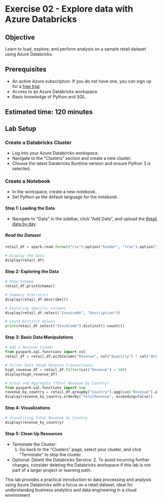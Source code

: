 # Exercise 02 - Explore data with Azure Databricks
## Objective
Learn to load, explore, and perform analysis on a sample retail dataset using Azure Databricks.

## Prerequisites
- An active Azure subscription. If you do not have one, you can sign up for a [free trial](https://azure.microsoft.com/en-us/free/).
- Access to an Azure Databricks workspace.
- Basic knowledge of Python and SQL.

## Estimated time: 120 minutes

## Lab Setup

### Create a Databricks Cluster
- Log into your Azure Databricks workspace.
- Navigate to the “Clusters” section and create a new cluster.
- Choose the latest Databricks Runtime version and ensure Python 3 is selected.
    
### Create a Notebook
- In the workspace, create a new notebook.
- Set Python as the default language for the notebook.

#### Step 1: Loading the Data
- Navigate to "Data" in the sidebar, click "Add Data", and upload the [Retail data by day](../../Allfiles/Labs/02/retail-data/by-day/*.csv).

##### Read the Dataset

```python
retail_df = spark.read.format("csv").option("header", "true").option("inferSchema", "true").load("/FileStore/tables/retail-data/by-day/*.csv")

# Display the Data
display(retail_df)
```

#### Step 2: Exploring the Data
```python
# Show Schema
retail_df.printSchema()

# Summary Statistics
display(retail_df.describe())

# Exploring Specific Columns
display(retail_df.select("InvoiceNo", "Description"))

# Count Distinct Values
print(retail_df.select("StockCode").distinct().count())
```
#### Step 3: Basic Data Manipulations

```python
# Add a Revenue Column
from pyspark.sql.functions import col
retail_df = retail_df.withColumn("Revenue", col("Quantity") * col("UnitPrice"))

# Filter Data (High Revenue Transactions)
high_revenue_df = retail_df.filter(col("Revenue") > 500)
display(high_revenue_df)

# Group and Aggregate (Total Revenue by Country)
from pyspark.sql.functions import sum
revenue_by_country = retail_df.groupBy("Country").agg(sum("Revenue").alias("TotalRevenue"))
display(revenue_by_country.orderBy("TotalRevenue", ascending=False))
```

#### Step 4: Visualizations

```python
# Visualizing Total Revenue by Country
display(revenue_by_country)
```

#### Step 5: Clean Up Resources

- Terminate the Cluster:
    1. Go back to the "Clusters" page, select your cluster, and click "Terminate" to stop the cluster.
- Optional: Delete the Databricks Service:
    2. To avoid incurring further charges, consider deleting the Databricks workspace if this lab is not part of a larger project or learning path.

This lab provides a practical introduction to data processing and analysis using Azure Databricks with a focus on a retail dataset, ideal for understanding business analytics and data engineering in a cloud environment
